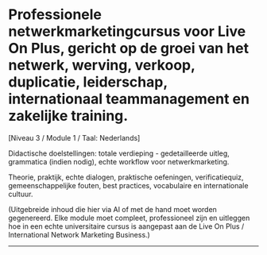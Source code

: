 # Professionele netwerkmarketingcursus voor Live On Plus, gericht op de groei van het netwerk, werving, verkoop, duplicatie, leiderschap, internationaal teammanagement en zakelijke training.


[Niveau 3 / Module 1 / Taal: Nederlands]

Didactische doelstellingen: totale verdieping - gedetailleerde uitleg, grammatica (indien nodig), echte workflow voor netwerkmarketing.

Theorie, praktijk, echte dialogen, praktische oefeningen, verificatiequiz, gemeenschappelijke fouten, best practices, vocabulaire en internationale cultuur.


(Uitgebreide inhoud die hier via AI of met de hand moet worden gegenereerd. Elke module moet compleet, professioneel zijn en uitleggen hoe in een echte universitaire cursus is aangepast aan de Live On Plus / International Network Marketing Business.)

---